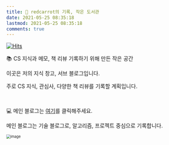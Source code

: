 ```yaml
---
title: 🥕 redcarrot의 기록, 작은 도서관
date: 2021-05-25 08:35:18
lastmod: 2021-05-25 08:35:18
comments: true
---
```

[![Hits](https://hits.seeyoufarm.com/api/count/incr/badge.svg?url=https%3A%2F%2Fredcarrot01.github.io&count_bg=%2379C83D&title_bg=%23555555&icon=&icon_color=%23E7E7E7&title=hits&edge_flat=false)](https://hits.seeyoufarm.com)

📚 CS 지식과 메모, 책 리뷰 기록하기 위해 만든 작은 공간 

이곳은 저의 지식 창고,  서브 블로그입니다. 

주로 CS 지식, 관심사, 다양한 책 리뷰를 기록할 계획입니다.

<br>

💻 메인 블로그는 [여기](https://velog.io/@redcarrot01)를 클릭해주세요.

메인 블로그는 기술 블로그로, 알고리즘, 프로젝트 중심으로 기록합니다.





<img src="https://user-images.githubusercontent.com/38436013/119602285-c9953b80-be25-11eb-88a5-c263008de6a0.png" alt="image" style="zoom: 67%;" />